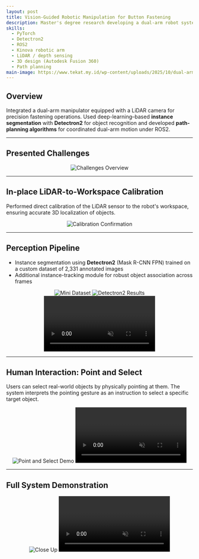 ```yaml
---
layout: post
title: Vision-Guided Robotic Manipulation for Button Fastening
description: Master's degree research developing a dual-arm robot system with LiDAR-based perception for precision fastening tasks using deep learning and path-planning algorithms.
skills:
  - PyTorch
  - Detectron2
  - ROS2
  - Kinova robotic arm
  - LiDAR / depth sensing
  - 3D design (Autodesk Fusion 360)
  - Path planning
main-image: https://www.tekat.my.id/wp-content/uploads/2025/10/dual-arm-config-scaled.png.webp
---
```


## Overview

Integrated a dual-arm manipulator equipped with a LiDAR camera for precision fastening operations. Used deep-learning–based **instance segmentation** with **Detectron2** for object recognition and developed **path-planning algorithms** for coordinated dual-arm motion under ROS2.

---

## Presented Challenges


<div style="text-align:center">
  <img data-src="https://www.tekat.my.id/wp-content/uploads/2025/10/challenges-scaled.png.webp" alt="Challenges Overview" style="max-height: 400px; max-width: 100%"/>
</div>

---

## In-place LiDAR-to-Workspace Calibration

Performed direct calibration of the LiDAR sensor to the robot's workspace, ensuring accurate 3D localization of objects.

<div style="text-align:center">
  <img data-src="https://www.tekat.my.id/wp-content/uploads/2025/10/visual_confirm_calib2.png.webp" alt="Calibration Confirmation" style="max-height: 400px; max-width: 100%"/>
</div>

---

## Perception Pipeline

- Instance segmentation using **Detectron2** (Mask R-CNN FPN) trained on a custom dataset of 2,331 annotated images
- Additional instance-tracking module for robust object association across frames

<div style="text-align:center">
  <img data-src="https://www.tekat.my.id/wp-content/uploads/2025/10/dataset.png.webp" alt="Mini Dataset" style="max-height: 400px; max-width: 100%"/>
  <img data-src="https://www.tekat.my.id/wp-content/uploads/2025/10/model_accuracy_sys.png.webp" alt="Detectron2 Results" style="max-height: 400px; max-width: 100%"/>
  <video data-src="https://www.tekat.my.id/wp-content/uploads/2025/10/buttons-holes-track.mp4" autoplay muted loop style="max-height: 400px; max-width: 100%"></video>
</div>

---

## Human Interaction: Point and Select

Users can select real-world objects by physically pointing at them. The system interprets the pointing gesture as an instruction to select a specific target object.

<div style="text-align:center">
  <img data-src="https://www.tekat.my.id/wp-content/uploads/2025/10/selection-steps-scaled.png.webp" alt="Point and Select Demo" style="max-height: 400px; max-width: 100%"/>
  <video data-src="https://www.tekat.my.id/wp-content/uploads/2025/10/hand-interaction.mp4" autoplay muted loop style="max-height: 400px; max-width: 100%"></video>
</div>

---

## Full System Demonstration

<div style="text-align:center">
  <img data-src="https://www.tekat.my.id/wp-content/uploads/2025/10/buttoning_sample.png.webp" alt="Close Up" style="max-height: 400px; max-width: 100%"/>
  <video data-src="https://www.tekat.my.id/wp-content/uploads/2025/10/buttoning-motion.m4v" autoplay muted loop style="max-height: 400px; max-width: 100%"></video>
</div>
